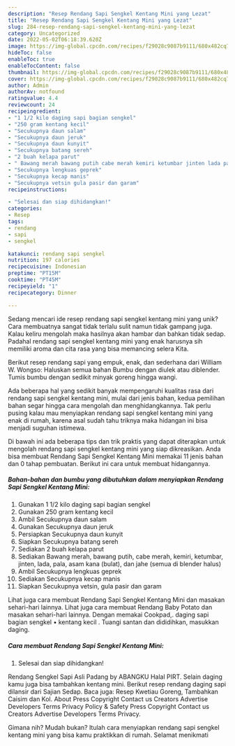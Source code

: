 ```yaml
---
description: "Resep Rendang Sapi Sengkel Kentang Mini yang Lezat"
title: "Resep Rendang Sapi Sengkel Kentang Mini yang Lezat"
slug: 284-resep-rendang-sapi-sengkel-kentang-mini-yang-lezat
category: Uncategorized
date: 2022-05-02T06:18:39.620Z
image: https://img-global.cpcdn.com/recipes/f29028c9087b9111/680x482cq70/rendang-sapi-sengkel-kentang-mini-foto-resep-utama.jpg
hideToc: false
enableToc: true
enableTocContent: false
thumbnail: https://img-global.cpcdn.com/recipes/f29028c9087b9111/680x482cq70/rendang-sapi-sengkel-kentang-mini-foto-resep-utama.jpg
cover: https://img-global.cpcdn.com/recipes/f29028c9087b9111/680x482cq70/rendang-sapi-sengkel-kentang-mini-foto-resep-utama.jpg
author: Admin
authorAv: notfound
ratingvalue: 4.4
reviewcount: 24
recipeingredient:
- "1 1/2 kilo daging sapi bagian sengkel"
- "250 gram kentang kecil"
- "Secukupnya daun salam"
- "Secukupnya daun jeruk"
- "Secukupnya daun kunyit"
- "Secukupnya batang sereh"
- "2 buah kelapa parut"
- " Bawang merah bawang putih cabe merah kemiri ketumbar jinten lada pala asam kana bulat dan jahe semua di blender halus"
- "Secukupnya lengkuas geprek"
- "Secukupnya kecap manis"
- "Secukupnya vetsin gula pasir dan garam"
recipeinstructions:

- "Selesai dan siap dihidangkan!"
categories:
- Resep
tags:
- rendang
- sapi
- sengkel

katakunci: rendang sapi sengkel 
nutrition: 197 calories
recipecuisine: Indonesian
preptime: "PT15M"
cooktime: "PT45M"
recipeyield: "1"
recipecategory: Dinner

---
```





Sedang mencari ide resep rendang sapi sengkel kentang mini yang unik? Cara membuatnya sangat tidak terlalu sulit namun tidak gampang juga. Kalau keliru mengolah maka hasilnya akan hambar dan bahkan tidak sedap. Padahal rendang sapi sengkel kentang mini yang enak harusnya sih memiliki aroma dan cita rasa yang bisa memancing selera Kita.





Berikut resep rendang sapi yang empuk, enak, dan sederhana dari William W. Wongso: Haluskan semua bahan Bumbu dengan diulek atau diblender. Tumis bumbu dengan sedikit minyak goreng hingga wangi.

Ada beberapa hal yang sedikit banyak mempengaruhi kualitas rasa dari rendang sapi sengkel kentang mini, mulai dari jenis bahan, kedua pemilihan bahan segar hingga cara mengolah dan menghidangkannya. Tak perlu pusing kalau mau menyiapkan rendang sapi sengkel kentang mini yang enak di rumah, karena asal sudah tahu triknya maka hidangan ini bisa menjadi suguhan istimewa.






Di bawah ini ada beberapa tips dan trik praktis yang dapat diterapkan untuk mengolah rendang sapi sengkel kentang mini yang siap dikreasikan. Anda bisa membuat Rendang Sapi Sengkel Kentang Mini memakai 11 jenis bahan dan 0 tahap pembuatan. Berikut ini cara untuk membuat hidangannya.

<!--inarticleads1-->

##### Bahan-bahan dan bumbu yang dibutuhkan dalam menyiapkan Rendang Sapi Sengkel Kentang Mini:

1. Gunakan 1 1/2 kilo daging sapi bagian sengkel
1. Gunakan 250 gram kentang kecil
1. Ambil Secukupnya daun salam
1. Gunakan Secukupnya daun jeruk
1. Persiapkan Secukupnya daun kunyit
1. Siapkan Secukupnya batang sereh
1. Sediakan 2 buah kelapa parut
1. Sediakan  Bawang merah, bawang putih, cabe merah, kemiri, ketumbar, jinten, lada, pala, asam kana (bulat), dan jahe (semua di blender halus)
1. Ambil Secukupnya lengkuas geprek
1. Sediakan Secukupnya kecap manis
1. Siapkan Secukupnya vetsin, gula pasir dan garam


Lihat juga cara membuat Rendang Sapi Sengkel Kentang Mini dan masakan sehari-hari lainnya. Lihat juga cara membuat Rendang Baby Potato dan masakan sehari-hari lainnya. Dengan memakai Cookpad,. daging sapi bagian sengkel • kentang kecil . Tuangi santan dan dididihkan, masukkan daging. 

<!--inarticleads2-->

##### Cara membuat Rendang Sapi Sengkel Kentang Mini:


1. Selesai dan siap dihidangkan!

Rendang Sengkel Sapi Asli Padang by ABANGKU Halal PIRT. Selain daging kamu juga bisa tambahkan kentang mini. Berikut resep rendang daging sapi dilansir dari Sajian Sedap. Baca juga: Resep Kwetiau Goreng, Tambahkan Caisim dan Kol. About Press Copyright Contact us Creators Advertise Developers Terms Privacy Policy &amp; Safety Press Copyright Contact us Creators Advertise Developers Terms Privacy. 

Gimana nih? Mudah bukan? Itulah cara menyiapkan rendang sapi sengkel kentang mini yang bisa kamu praktikkan di rumah. Selamat menikmati
